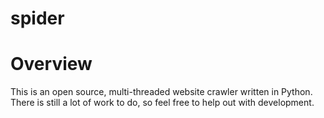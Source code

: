 # spider

# Overview

This is an open source, multi-threaded website crawler written in Python. There is still a lot of work to do, so feel free to help out with development.
